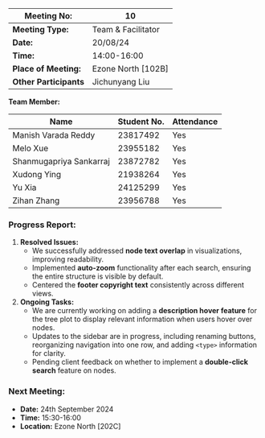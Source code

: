 | **Meeting No:** | 10 |
| --- | --- |
| **Meeting Type:** | Team & Facilitator |
| **Date:** | 20/08/24 |
| **Time:** | 14:00-16:00 |
| **Place of Meeting:** | Ezone North [102B] |
| **Other Participants** | Jichunyang Liu |

**Team Member:**

| **Name** | **Student No.** | **Attendance** |
| --- | --- | --- |
| Manish Varada Reddy | 23817492 | Yes |
| Melo Xue | 23955182 | Yes |
| Shanmugapriya Sankarraj | 23872782 | Yes |
| Xudong Ying | 21938264 | Yes |
| Yu Xia | 24125299 | Yes |
| Zihan Zhang | 23956788 | Yes |

### **Progress Report:**

1. **Resolved Issues:**
    - We successfully addressed **node text overlap** in visualizations, improving readability.
    - Implemented **auto-zoom** functionality after each search, ensuring the entire structure is visible by default.
    - Centered the **footer copyright text** consistently across different views.
2. **Ongoing Tasks:**
    - We are currently working on adding a **description hover feature** for the tree plot to display relevant information when users hover over nodes.
    - Updates to the sidebar are in progress, including renaming buttons, reorganizing navigation into one row, and adding `<type>` information for clarity.
    - Pending client feedback on whether to implement a **double-click search** feature on nodes.

### **Next Meeting:**

- **Date:** 24th September 2024
- **Time:** 15:30-16:00
- **Location:** Ezone North [202C]